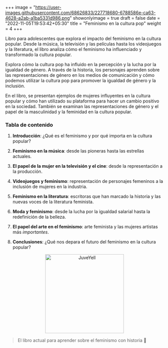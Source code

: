 +++
image = "https://user-images.githubusercontent.com/68626833/227718680-6788586e-ca63-4628-a2ab-a1ba5331d986.png"
showonlyimage = true
draft = false
date = "2022-11-05T19:53:42+05:30"
title = "Feminismo en la cultura pop"
weight = 4
+++

Libro para adolescentes que explora el impacto del feminismo en la cultura popular. Desde la música, la televisión y las películas hasta los videojuegos y la literatura, el libro analiza cómo el feminismo ha influenciado y transformado la cultura popular.
<!--more-->

Explora cómo la cultura pop ha influido en la percepción y la lucha por la igualdad de género. A través de la historia, los personajes aprenden sobre las representaciones de género en los medios de comunicación y cómo podemos utilizar la cultura pop para promover la igualdad de género y la inclusión.

En el libro, se presentan ejemplos de mujeres influyentes en la cultura popular y cómo han utilizado su plataforma para hacer un cambio positivo en la sociedad. También se examinan las representaciones de género y el papel de la masculinidad y la feminidad en la cultura popular.



### Tabla de contenido

1. **Introducción**: ¿Qué es el feminismo y por qué importa en la cultura popular?

2. **Feminismo en la música**: desde las pioneras hasta las estrellas actuales.

3. **El papel de la mujer en la televisión y el cine**: desde la representación a la producción.

4. **Videojuegos y feminismo**: representación de personajes femeninos a la inclusión de mujeres en la industria.

5. **Feminismo en la literatura**: escritoras que han marcado la historia y las nuevas voces de la literatura feminista.

6. **Moda y feminismo**: desde la lucha por la igualdad salarial hasta la redefinición de la belleza.

7. **El papel del arte en el feminismo**: arte feminista y las mujeres artistas más *importantes*.

8. **Conclusiones**: ¿Qué nos depara el futuro del feminismo en la cultura popular?


<div>
<p style = 'text-align:center;'>
<img src="https://user-images.githubusercontent.com/68626833/227661422-3030d906-3583-44d0-ac7f-5275ac9c30bf.jpg" alt="JuveYell" width="250px">
</p>
</div>

> El libro actual para aprender sobre el feminismo con historia 📖
